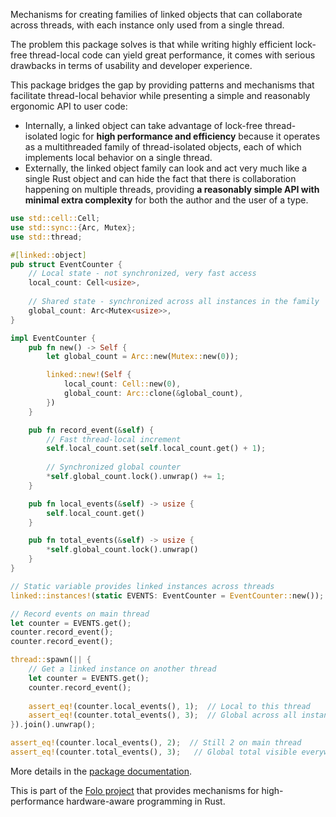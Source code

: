 Mechanisms for creating families of linked objects that can collaborate across threads,
with each instance only used from a single thread.

The problem this package solves is that while writing highly efficient lock-free thread-local
code can yield great performance, it comes with serious drawbacks in terms of usability and
developer experience.

This package bridges the gap by providing patterns and mechanisms that facilitate thread-local
behavior while presenting a simple and reasonably ergonomic API to user code:

* Internally, a linked object can take advantage of lock-free thread-isolated logic for **high
  performance and efficiency** because it operates as a multithreaded family of thread-isolated
  objects, each of which implements local behavior on a single thread.
* Externally, the linked object family can look and act very much like a single Rust object and
  can hide the fact that there is collaboration happening on multiple threads,
  providing **a reasonably simple API with minimal extra complexity** for both the author
  and the user of a type.

```rust
use std::cell::Cell;
use std::sync::{Arc, Mutex};
use std::thread;

#[linked::object]
pub struct EventCounter {
    // Local state - not synchronized, very fast access
    local_count: Cell<usize>,
    
    // Shared state - synchronized across all instances in the family
    global_count: Arc<Mutex<usize>>,
}

impl EventCounter {
    pub fn new() -> Self {
        let global_count = Arc::new(Mutex::new(0));

        linked::new!(Self {
            local_count: Cell::new(0),
            global_count: Arc::clone(&global_count),
        })
    }

    pub fn record_event(&self) {
        // Fast thread-local increment
        self.local_count.set(self.local_count.get() + 1);
        
        // Synchronized global counter
        *self.global_count.lock().unwrap() += 1;
    }

    pub fn local_events(&self) -> usize {
        self.local_count.get()
    }

    pub fn total_events(&self) -> usize {
        *self.global_count.lock().unwrap()
    }
}

// Static variable provides linked instances across threads
linked::instances!(static EVENTS: EventCounter = EventCounter::new());

// Record events on main thread
let counter = EVENTS.get();
counter.record_event();
counter.record_event();

thread::spawn(|| {
    // Get a linked instance on another thread
    let counter = EVENTS.get();
    counter.record_event();
    
    assert_eq!(counter.local_events(), 1);  // Local to this thread
    assert_eq!(counter.total_events(), 3);  // Global across all instances
}).join().unwrap();

assert_eq!(counter.local_events(), 2);  // Still 2 on main thread
assert_eq!(counter.total_events(), 3);   // Global total visible everywhere
```

More details in the [package documentation](https://docs.rs/linked/).

This is part of the [Folo project](https://github.com/folo-rs/folo) that provides mechanisms for
high-performance hardware-aware programming in Rust.